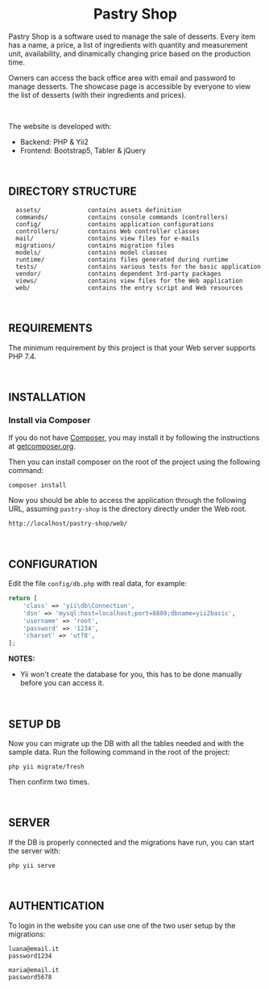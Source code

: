 <p align="center">
    <h1 align="center">Pastry Shop</h1>
</p>

Pastry Shop is a software used to manage the sale of desserts. Every item has a name, a price, a list of ingredients with quantity and measurement unit, availability, and dinamically changing price based on the production time.

Owners can access the back office area with email and password to manage desserts. The showcase page is accessible by everyone to view the list of desserts (with their ingredients and prices).

<br>

The website is developed with:
- Backend: PHP & Yii2
- Frontend: Bootstrap5, Tabler & jQuery

<br>

DIRECTORY STRUCTURE
-------------------

      assets/             contains assets definition
      commands/           contains console commands (controllers)
      config/             contains application configurations
      controllers/        contains Web controller classes
      mail/               contains view files for e-mails
      migrations/         contains migration files
      models/             contains model classes
      runtime/            contains files generated during runtime
      tests/              contains various tests for the basic application
      vendor/             contains dependent 3rd-party packages
      views/              contains view files for the Web application
      web/                contains the entry script and Web resources

<br>

REQUIREMENTS
------------

The minimum requirement by this project is that your Web server supports PHP 7.4.

<br>

INSTALLATION
------------

### Install via Composer

If you do not have [Composer](http://getcomposer.org/), you may install it by following the instructions
at [getcomposer.org](http://getcomposer.org/doc/00-intro.md#installation-nix).

Then you can install composer on the root of the project using the following command:

~~~
composer install
~~~

Now you should be able to access the application through the following URL, assuming `pastry-shop` is the directory directly under the Web root.

~~~
http://localhost/pastry-shop/web/
~~~

<br>

CONFIGURATION
-------------

Edit the file `config/db.php` with real data, for example:

```php
return [
    'class' => 'yii\db\Connection',
    'dsn' => 'mysql:host=localhost;port=8889;dbname=yii2basic',
    'username' => 'root',
    'password' => '1234',
    'charset' => 'utf8',
];
```

**NOTES:**
- Yii won't create the database for you, this has to be done manually before you can access it.

<br>

SETUP DB
-------------

Now you can migrate up the DB with all the tables needed and with the sample data. Run the following command in the root of the project:

~~~
php yii migrate/fresh
~~~

Then confirm two times.

<br>

SERVER
-------------

If the DB is properly connected and the migrations have run, you can start the server with:

~~~
php yii serve
~~~

<br>

AUTHENTICATION
-------------

To login in the website you can use one of the two user setup by the migrations:

~~~
luana@email.it
password1234
~~~
~~~
maria@email.it
password5678
~~~

